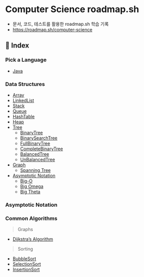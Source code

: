 # Computer Science roadmap.sh
- 문서, 코드, 테스트를 활용한 roadmap.sh 학습 기록
- https://roadmap.sh/computer-science

## 📖 Index
### Pick a Language
- [Java](https://github.com/middlefitting/Java-roadmap.sh)

### Data Structures
- [Array](src/main/java/com/example/practice/datastructures/array/README.md)
- [LinkedList](src/main/java/com/example/practice/datastructures/linkedlist/README.md)
- [Stack](src/main/java/com/example/practice/datastructures/stack/README.md)
- [Queue](src/main/java/com/example/practice/datastructures/queue/README.md)
- [HashTable](src/main/java/com/example/practice/datastructures/hashtable/README.md)
- [Heap](src/main/java/com/example/practice/datastructures/heap/README.md)
- [Tree](src/main/java/com/example/practice/datastructures/tree/README.md)
    - [BinaryTree](src/main/java/com/example/practice/datastructures/tree/binarytree/README.md)
    - [BinarySearchTree](src/main/java/com/example/practice/datastructures/tree/binarysearchtree/README.md)
    - [FullBinaryTree](src/main/java/com/example/practice/datastructures/tree/fullbinarytree/README.md)
    - [CompleteBinaryTree](src/main/java/com/example/practice/datastructures/tree/completebinarytree/README.md)
    - [BalancedTree](src/main/java/com/example/practice/datastructures/tree/balancedtree/README.md)
    - [UnBalancedTree](src/main/java/com/example/practice/datastructures/tree/unbalancedtree/README.md)
- [Graph](src/main/java/com/example/practice/datastructures/graph/README.md)
  - [Spanning Tree](src/main/java/com/example/practice/datastructures/graph/spanningtree/README.md)
- [Asymptotic Notation](src/main/java/com/example/practice/asymptoticnotation/README.md)
  - [Big-O](src/main/java/com/example/practice/asymptoticnotation/bigo/README.md)
  - [Big Omega](src/main/java/com/example/practice/asymptoticnotation/bigomega/README.md)
  - [Big Theta](src/main/java/com/example/practice/asymptoticnotation/bigtheta/README.md)

### Asymptotic Notation

### Common Algorithms
> Graphs
- [Dijkstra’s Algorithm](src/main/java/com/example/practice/commonalgorithms/graphs/dijkstrasalgorithm/README.md)

> Sorting
- [BubbleSort](src/main/java/com/example/practice/commonalgorithms/sorting/bubblesort/BubbleSort.java)
- [SelectionSort](src/main/java/com/example/practice/commonalgorithms/sorting/selectionsort/SelectionSort.java)
- [InsertionSort](src/main/java/com/example/practice/commonalgorithms/sorting/insertionsort/InsertionSort.java)
